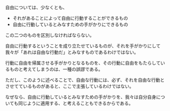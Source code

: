 自由については、少なくとも、

* それがあることによって自由に行動することができるもの
* 自由に行動しているとみなすための手がかりにできるもの
  
この二つのものを区別しなければならない。

自由に行動するということを成り立たせているものが、それを手がかりにして我々が「あれは自由な行動だ」とみなすものであるわけではない。

行動に自由を帰属させる手がかりとなるものを、その行動に自由をもたらしているものと考えてしまうのは、一種の誤謬である。

ただし、このように述べることで、自由な行動には、必ず、それを自由な行動とさせてているものがあると、ここで主張しているわけではない。

なぜなら、自由に行動しているとみなすための手がかりを、我々は自分自身についても同じように適用する、と考えることもできるからである。
